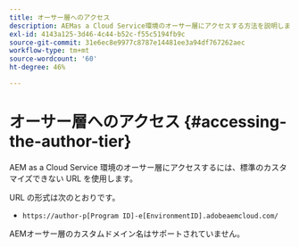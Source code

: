 ```yaml
---
title: オーサー層へのアクセス
description: AEMas a Cloud Service環境のオーサー層にアクセスする方法を説明します。
exl-id: 4143a125-3d46-4c44-b52c-f55c5194fb9c
source-git-commit: 31e6ec8e9977c8787e14481ee3a94df767262aec
workflow-type: tm+mt
source-wordcount: '60'
ht-degree: 46%

---
```


# オーサー層へのアクセス {#accessing-the-author-tier}

AEM as a Cloud Service 環境のオーサー層にアクセスするには、標準のカスタマイズできない URL を使用します。

URL の形式は次のとおりです。

* `https://author-p[Program ID]-e[EnvironmentID].adobeaemcloud.com/`

AEMオーサー層のカスタムドメイン名はサポートされていません。
